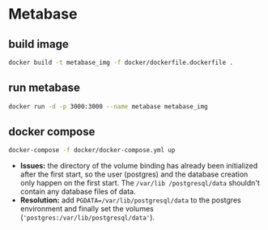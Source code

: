 # Metabase

## build image 
```bash
docker build -t metabase_img -f docker/dockerfile.dockerfile .
```

## run metabase
```bash
docker run -d -p 3000:3000 --name metabase metabase_img
```

## docker compose
```bash
docker-compose -f docker/docker-compose.yml up
```

- **Issues:** the directory of the volume binding has already been initialized after the first start, so the user (postgres) and the database creation only happen on the first start. The `/var/lib /postgresql/data` shouldn't contain any database files of data. 
- **Resolution:** add `PGDATA=/var/lib/postgresql/data` to the postgres environment and finally set the volumes (`'postgres:/var/lib/postgresql/data'`).
